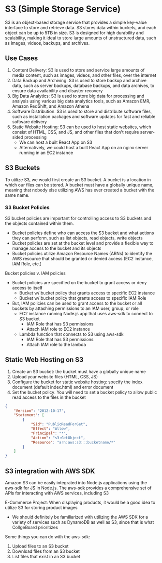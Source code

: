 # S3 (Simple Storage Service)
S3 is an object-based storage service that provides a simple key-value interface to store and retrieve data. S3 stores data within buckets, and each object can be up to 5TB in size. S3 is designed for high durability and scalability, making it ideal to store large amounts of unstructured data, such as images, videos, backups, and archives.

## Use Cases
1. Content Delivery: S3 is used to store and service large amounts of media content, such as images, videos, and other files, over the internet
2. Data Backup and Archiving: S3 is used to store backup and archive data, such as server backups, database backups, and data archives, to ensure data availability and disaster recovery
3. Big Data Analytics: S3 is used to store big data for processing and analysis using various big data analytics tools, such as Amazon EMR, Amazon RedShift, and Amazon Athena
4. Software Distribution: S3 is used to store and distribute software files, such as installation packages and software updates for fast and reliable software delivery
5. Static Website Hosting: S3 can be used to host static websites, which consist of HTML, CSS, and JS, and other files that don't require server-sided processing
    - We can host a built React App on S3
    - Alternatively, we could host a built React App on an nginx server running in an EC2 instance

## S3 Buckets
To utilize S3, we would first create an S3 bucket. A bucket is a location in which our files can be stored. A bucket must have a globally unique name, meaning that nobody else utilizing AWS has ever created a bucket with the same name.

### S3 Bucket Policies
S3 bucket policies are important for controlling access to S3 buckets and the objects contained within them.
- Bucket policies define who can access the S3 bucket and what actions they can perform, such as list objects, read objects, write objects
- Bucket policies are set at the bucket level and provide a flexible way to manage access to the bucket and its objects
- Bucket policies utilize Amazon Resource Names (ARNs) to identify the AWS resource that should be granted or denied access (EC2 instance, IAM Role, etc.)

Bucket policies v. IAM policies
- Bucket policies are specified on the bucket to grant access or deny access to itself
    - Bucket w/ bucket policy that grants access to specific EC2 instance
    - Bucket w/ bucket policy that grants access to specific IAM Role
- But, IAM policies can be used to grant access to the bucket or all buckets by attaching permissions to an IAM user, group, or role
    - EC2 instance running Node.js app that uses aws-sdk to connect to S3 bucket
        - IAM Role that has S3 permissions
        - Attach IAM role to EC2 instance
    - Lambda function that connects to S3 using aws-sdk
        - IAM Role that has S3 permissions
        - Attach IAM role to the lambda

## Static Web Hosting on S3
1. Create an S3 bucket: the bucket must have a globally unique name
2. Upload your website files (HTML, CSS, JS)
3. Configure the bucket for static website hosting: specify the index document (default index.html) and error document
4. Set the bucket policy: You will need to set a bucket policy to allow public read access to the files in the bucket

```json
{
    "Version": "2012-10-17",
    "Statement": [
        {
            "Sid": "PublicReadForGet",
            "Effect": "Allow",
            "Principal": "*",
            "Action": "s3:GetObject",
            "Resource": "arn:aws:s3:::bucketname/*"
        }
    ]
}
```

## S3 integration with AWS SDK
Amazon S3 can be easily integrated into Node.js applications using the aws-sdk for JS in Node.js. The aws-sdk provides a comprehensive set of APIs for interacting with AWS services, including S3

E-Commerce Project: When displaying products, it would be a good idea to utilize S3 for storing product images
- We should definitely be familiarized with utilizing the AWS SDK for a variety of services such as DynamoDB as well as S3, since that is what CollgeBoard prioritizes

Some things you can do with the aws-sdk:
1. Upload files to an S3 bucket
2. Download files from an S3 bucket
3. List files that exist in an S3 bucket
